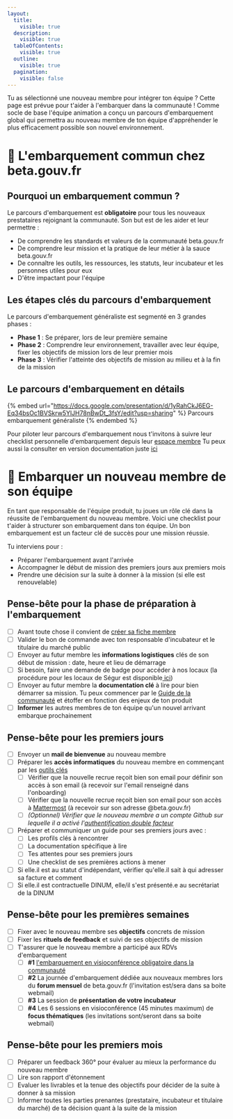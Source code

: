 ```yaml
---
layout:
  title:
    visible: true
  description:
    visible: true
  tableOfContents:
    visible: true
  outline:
    visible: true
  pagination:
    visible: false
---
```


Tu as sélectionné une nouveau membre pour intégrer ton équipe ? Cette page est prévue pour t'aider à l'embarquer dans la communauté ! 
Comme socle de base l'équipe animation a conçu un parcours d'embarquement global qui permettra au nouveau membre de ton équipe d'appréhender le plus efficacement possible son nouvel environnement.

# 🐥 L'embarquement commun chez beta.gouv.fr

## Pourquoi un embarquement commun ?

Le parcours d'embarquement est **obligatoire** pour tous les nouveaux prestataires rejoignant la communauté. Son but est de les aider et leur permettre :
- De comprendre les standards et valeurs de la communauté beta.gouv.fr
- De comprendre leur mission et la pratique de leur métier à la sauce beta.gouv.fr
- De connaître les outils, les ressources, les statuts, leur incubateur et les personnes utiles pour eux
- D'être impactant pour l'équipe

## Les étapes clés du parcours d'embarquement

Le parcours d'embarquement généraliste est segmenté en 3 grandes phases :
- **Phase 1** : Se préparer, lors de leur première semaine 
- **Phase 2** : Comprendre leur environnement, travailler avec leur équipe, fixer les objectifs de mission lors de leur premier mois
- **Phase 3** : Vérifier l'atteinte des objectifs de mission au milieu et à la fin de la mission

## Le parcours d'embarquement en détails

{% embed url="https://docs.google.com/presentation/d/1yRahCkJ6EG-Eq34bsOc1BVSkrw5YlJH78nBwDt_3fsY/edit?usp=sharing" %}
Parcours embarquement généraliste
{% endembed %}

Pour piloter leur parcours d'embarquement nous t'invitons à suivre leur checklist personnelle d'embarquement depuis leur [espace membre](https://espace-membre.incubateur.net/dashboard)
Tu peux aussi la consulter en version documentation juste [ici](https://doc.incubateur.net/communaute/travailler-chez-beta.gouv.fr/to-do-darrivee)

# 🚟 Embarquer un nouveau membre de son équipe

En tant que responsable de l'équipe produit, tu joues un rôle clé dans la réussite de l'embarquement du nouveau membre. Voici une checklist pour t'aider à structurer son embarquement dans ton équipe. Un bon embarquement est un facteur clé de succès pour une mission réussie.

Tu interviens pour : 
- Préparer l'embarquement avant l'arrivée
- Accompagner le début de mission des premiers jours aux premiers mois
- Prendre une décision sur la suite à donner à la mission (si elle est renouvelable)

## Pense-bête pour la phase de préparation à l'embarquement

* [ ] Avant toute chose il convient de [créer sa fiche membre](https://espace-membre.incubateur.net/community/create)
* [ ] Valider le bon de commande avec ton responsable d'incubateur et le titulaire du marché public
* [ ] Envoyer au futur membre les **informations logistiques** clés de son début de mission : date, heure et lieu de démarrage
* [ ] Si besoin, faire une demande de badge pour accéder à nos locaux (la procédure pour les locaux de Ségur est disponible[ ici](../../travailler-chez-beta.gouv.fr/vie-quotidienne-et-bien-etre/travailler-dans-les-lieux-partages/locaux/faire-une-demande-de-badge.md))
* [ ] Envoyer au futur membre la **documentation clé** à lire pour bien démarrer sa mission. Tu peux commencer par le [Guide de la communauté](https://doc.incubateur.net/communaute) et étoffer en fonction des enjeux de ton produit
* [ ] **Informer** les autres membres de ton équipe qu'un nouvel arrivant embarque prochainement

## Pense-bête pour les premiers jours

* [ ] Envoyer un **mail de bienvenue** au nouveau membre
* [ ] Préparer les **accès informatiques** du nouveau membre en commençant par les [outils clés](https://doc.incubateur.net/communaute/les-outils-de-la-communaute/autres-services)
  * [ ] Vérifier que la nouvelle recrue reçoit bien son email pour définir son accès à son email (à recevoir sur l'email renseigné dans l'onboarding)
  * [ ] Vérifier que la nouvelle recrue reçoit bien son email pour son accès à [Mattermost](https://mattermost.incubateur.net) (à recevoir sur son adresse @beta.gouv.fr)
  * [ ] _(Optionnel) Vérifier que le nouveau membre a un compte Github sur lequelle il a activé l'_[_authentification double facteur_](https://ma-vie-administrative.fr/particuliers/ma-vie-connectee/authentification-double-facteur/)
* [ ] Préparer et communiquer un guide pour ses premiers jours avec :
  * [ ] Les profils clés à rencontrer
  * [ ] La documentation spécifique à lire
  * [ ] Tes attentes pour ses premiers jours
  * [ ] Une checklist de ses premières actions à mener
* [ ] Si elle.il est au statut d'indépendant, vérifier qu'elle.il sait à qui adresser sa facture et comment
* [ ] Si elle.il est contractuelle DINUM, elle/il s'est présenté.e au secrétariat de la DINUM

## Pense-bête pour les premières semaines

* [ ] Fixer avec le nouveau membre ses **objectifs** concrets de mission
* [ ] Fixer les **rituels de feedback** et suivi de ses objectifs de mission
* [ ] T'assurer que le nouveau membre a participé aux RDVs d'embarquement
  * [ ] **#1** [l'embarquement en visioconférence obligatoire dans la communauté](embarquement-dans-la-communaute.md)
  * [ ] **#2** La journée d'embarquement dédiée aux nouveaux membres lors du **forum mensuel** de beta.gouv.fr (l'invitation est/sera dans sa boite webmail)
  * [ ] **#3** La session de **présentation de votre incubateur**
  * [ ] **#4** Les 6 sessions en visioconférence (45 minutes maximum) de **focus thématiques** (les invitations sont/seront dans sa boite webmail)

## Pense-bête pour les premiers mois

* [ ] Préparer un feedback 360° pour évaluer au mieux la performance du nouveau membre
* [ ] Lire son rapport d'étonnement
* [ ] Evaluer les livrables et la tenue des objectifs pour décider de la suite à donner à sa mission
* [ ] Informer toutes les parties prenantes (prestataire, incubateur et titulaire du marché) de ta décision quant à la suite de la mission
